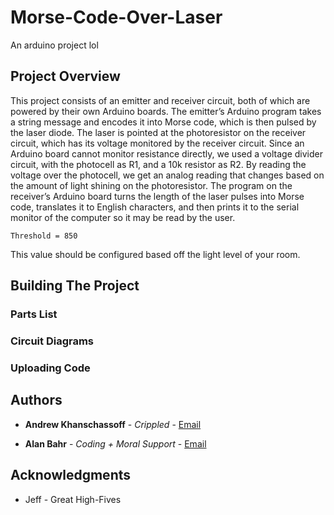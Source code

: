 # Morse-Code-Over-Laser

An arduino project lol

## Project Overview

  This project consists of an emitter and receiver circuit, both of which are powered by their own Arduino boards. The emitter’s Arduino program takes a string message and encodes it into Morse code, which is then pulsed by the laser diode. The laser is pointed at the photoresistor on the receiver circuit, which has its voltage monitored by the receiver circuit. Since an Arduino board cannot monitor resistance directly, we used a voltage divider circuit, with the photocell as R1, and a 10k resistor as R2. By reading the voltage over the photocell, we get an analog reading that changes based on the amount of light shining on the photoresistor. The program on the receiver’s Arduino board turns the length of the laser pulses into Morse code, translates it to English characters, and then prints it to the serial monitor of the computer so it may be read by the user.

```
Threshold = 850
```
This value should be configured based off the light level of your room.

## Building The Project

### Parts List

### Circuit Diagrams

### Uploading Code


## Authors

* **Andrew Khanschassoff** - *Crippled* - [Email](mailto:khansa@rpi.edu)

* **Alan Bahr** - *Coding + Moral Support* - [Email](mailto:bahra@rpi.edu)

## Acknowledgments

* Jeff - Great High-Fives
